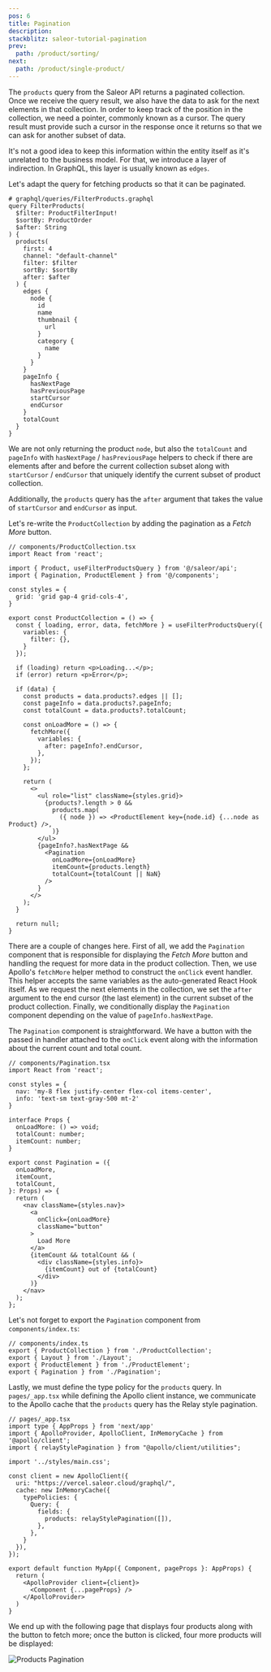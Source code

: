 ```yaml
---
pos: 6
title: Pagination 
description: 
stackblitz: saleor-tutorial-pagination 
prev:
  path: /product/sorting/
next:
  path: /product/single-product/
---
```


The `products` query from the Saleor API returns a paginated collection. Once we receive the query result, we also have the data to ask for the next elements in that collection. In order to keep track of the position in the collection, we need a pointer, commonly known as a cursor. The query result must provide such a cursor in the response once it returns so that we can ask for another subset of data.

It's not a good idea to keep this information within the entity itself as it's unrelated to the business model. For that, we introduce a layer of indirection. In GraphQL, this layer is usually known as `edges`.

Let's adapt the query for fetching products so that it can be paginated.

```graphql{5,12,26-32}
# graphql/queries/FilterProducts.graphql
query FilterProducts(
  $filter: ProductFilterInput!
  $sortBy: ProductOrder
  $after: String
) {
  products(
    first: 4
    channel: "default-channel"
    filter: $filter
    sortBy: $sortBy
    after: $after
  ) {
    edges {
      node {
        id
        name
        thumbnail {
          url
        }
        category {
          name
        }
      }
    }
    pageInfo {
      hasNextPage
      hasPreviousPage
      startCursor
      endCursor
    }
    totalCount
  }
}
```

We are not only returning the product `node`, but also the `totalCount` and `pageInfo` with `hasNextPage` / `hasPreviousPage` helpers to check if there are elements after and before the current collection subset along with `startCursor` / `endCursor` that uniquely identify the current subset of product collection.

Additionally, the `products` query has the `after` argument that takes the value of `startCursor` and `endCursor` as input.

Let's re-write the `ProductCollection` by adding the pagination as a *Fetch More* button.

```tsx
// components/ProductCollection.tsx
import React from 'react';

import { Product, useFilterProductsQuery } from '@/saleor/api';
import { Pagination, ProductElement } from '@/components';

const styles = {
  grid: 'grid gap-4 grid-cols-4',
}

export const ProductCollection = () => {
  const { loading, error, data, fetchMore } = useFilterProductsQuery({
    variables: {
      filter: {},
    }
  });

  if (loading) return <p>Loading...</p>;
  if (error) return <p>Error</p>;

  if (data) {
    const products = data.products?.edges || [];
    const pageInfo = data.products?.pageInfo;
    const totalCount = data.products?.totalCount;

    const onLoadMore = () => {
      fetchMore({
        variables: {
          after: pageInfo?.endCursor,
        },
      });
    };

    return (
      <>
        <ul role="list" className={styles.grid}>
          {products?.length > 0 &&
            products.map(
              ({ node }) => <ProductElement key={node.id} {...node as Product} />,
            )}
        </ul>
        {pageInfo?.hasNextPage &&
          <Pagination
            onLoadMore={onLoadMore}
            itemCount={products.length}
            totalCount={totalCount || NaN}
          />
        }
      </>
    );
  }

  return null;
}
```

There are a couple of changes here. First of all, we add the `Pagination` component that is responsible for displaying the *Fetch More* button and handling the request for more data in the product collection. Then, we use Apollo's `fetchMore` helper method to construct the `onClick` event handler. This helper accepts the same variables as the auto-generated React Hook itself. As we request the next elements in the collection, we set the `after` argument to the end cursor (the last element) in the current subset of the product collection. Finally, we conditionally display the `Pagination` component depending on the value of `pageInfo.hasNextPage`.

The `Pagination` component is straightforward. We have a button with the passed in handler attached to the `onClick` event along with the information about the current count and total count. 

```tsx
// components/Pagination.tsx
import React from 'react';

const styles = {
  nav: 'my-8 flex justify-center flex-col items-center',
  info: 'text-sm text-gray-500 mt-2' 
}

interface Props {
  onLoadMore: () => void;
  totalCount: number;
  itemCount: number;
}

export const Pagination = ({
  onLoadMore,
  itemCount,
  totalCount,
}: Props) => {
  return (
    <nav className={styles.nav}>
      <a
        onClick={onLoadMore}
        className="button"
      >
        Load More
      </a>
      {itemCount && totalCount && (
        <div className={styles.info}>
          {itemCount} out of {totalCount}
        </div>
      )}
    </nav>
  );
};
```

Let's not forget to export the `Pagination` component from `components/index.ts`:

```tsx{5}
// components/index.ts
export { ProductCollection } from './ProductCollection';
export { Layout } from './Layout';
export { ProductElement } from './ProductElement';
export { Pagination } from './Pagination';
```

Lastly, we must define the type policy for the `products` query. In `pages/_app.tsx` while defining the Apollo client instance, we communicate to the Apollo cache that the `products` query has the Relay style pagination.

```tsx{4,11-17}
// pages/_app.tsx
import type { AppProps } from 'next/app'
import { ApolloProvider, ApolloClient, InMemoryCache } from '@apollo/client';
import { relayStylePagination } from "@apollo/client/utilities";

import '../styles/main.css';

const client = new ApolloClient({
  uri: "https://vercel.saleor.cloud/graphql/",
  cache: new InMemoryCache({
    typePolicies: {
      Query: {
        fields: {
          products: relayStylePagination([]),
        },
      },
    }
  }),
});

export default function MyApp({ Component, pageProps }: AppProps) {
  return (
    <ApolloProvider client={client}>
      <Component {...pageProps} />
    </ApolloProvider>
  )
}
```

We end up with the following page that displays four products along with the button to fetch more; once the button is clicked, four more products will be displayed: 

![Products Pagination](/images/products-pagination.png)

